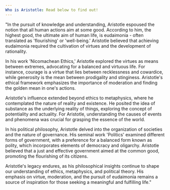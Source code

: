 ```yaml
---
Who is Aristotle: Read below to find out!
---
```

"In the pursuit of knowledge and understanding, Aristotle espoused the notion that all human actions aim at some good. According to him, the highest good, the ultimate aim of human life, is eudaimonia - often translated as 'flourishing' or 'well-being.' Aristotle believed that achieving eudaimonia required the cultivation of virtues and the development of rationality.

In his work 'Nicomachean Ethics,' Aristotle explored the virtues as means between extremes, advocating for a balanced and virtuous life. For instance, courage is a virtue that lies between recklessness and cowardice, while generosity is the mean between prodigality and stinginess. Aristotle's ethical framework emphasizes the importance of moderation and finding the golden mean in one's actions.

Aristotle's influence extended beyond ethics to metaphysics, where he contemplated the nature of reality and existence. He posited the idea of substance as the underlying reality of things, exploring the concept of potentiality and actuality. For Aristotle, understanding the causes of events and phenomena was crucial for grasping the essence of the world.

In his political philosophy, Aristotle delved into the organization of societies and the nature of governance. His seminal work 'Politics' examined different forms of government, with a preference for a balanced form known as polity, which incorporates elements of democracy and oligarchy. Aristotle believed that a just and effective government aimed at the common good, promoting the flourishing of its citizens.

Aristotle's legacy endures, as his philosophical insights continue to shape our understanding of ethics, metaphysics, and political theory. His emphasis on virtue, moderation, and the pursuit of eudaimonia remains a source of inspiration for those seeking a meaningful and fulfilling life."
